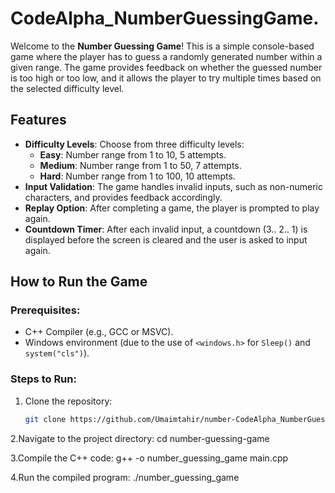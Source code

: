 # CodeAlpha_NumberGuessingGame.


Welcome to the **Number Guessing Game**! This is a simple console-based game where the player has to guess a randomly generated number within a given range. The game provides feedback on whether the guessed number is too high or too low, and it allows the player to try multiple times based on the selected difficulty level.

## Features
- **Difficulty Levels**: Choose from three difficulty levels:
  - **Easy**: Number range from 1 to 10, 5 attempts.
  - **Medium**: Number range from 1 to 50, 7 attempts.
  - **Hard**: Number range from 1 to 100, 10 attempts.
- **Input Validation**: The game handles invalid inputs, such as non-numeric characters, and provides feedback accordingly.
- **Replay Option**: After completing a game, the player is prompted to play again.
- **Countdown Timer**: After each invalid input, a countdown (3.. 2.. 1) is displayed before the screen is cleared and the user is asked to input again.

## How to Run the Game

### Prerequisites:
- C++ Compiler (e.g., GCC or MSVC).
- Windows environment (due to the use of `<windows.h>` for `Sleep()` and `system("cls")`).

### Steps to Run:
1. Clone the repository:
   ```bash
   git clone https://github.com/Umaimtahir/number-CodeAlpha_NumberGuessingGame.git
2.Navigate to the project directory:
cd number-guessing-game

3.Compile the C++ code:
g++ -o number_guessing_game main.cpp

4.Run the compiled program:
./number_guessing_game


